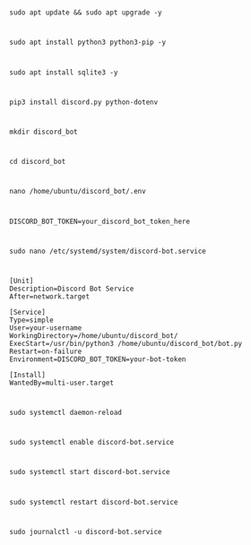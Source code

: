 #
```
sudo apt update && sudo apt upgrade -y
```
#
```
sudo apt install python3 python3-pip -y
```
#
```
sudo apt install sqlite3 -y
```
#
```
pip3 install discord.py python-dotenv
```
#
```
mkdir discord_bot
```
#
```
cd discord_bot
```
#
```
nano /home/ubuntu/discord_bot/.env
```
#
```
DISCORD_BOT_TOKEN=your_discord_bot_token_here
```
#
```
sudo nano /etc/systemd/system/discord-bot.service
```
#
```
[Unit]
Description=Discord Bot Service
After=network.target

[Service]
Type=simple
User=your-username
WorkingDirectory=/home/ubuntu/discord_bot/
ExecStart=/usr/bin/python3 /home/ubuntu/discord_bot/bot.py
Restart=on-failure
Environment=DISCORD_BOT_TOKEN=your-bot-token

[Install]
WantedBy=multi-user.target
```
#
```
sudo systemctl daemon-reload
```
#
```
sudo systemctl enable discord-bot.service
```
#
```
sudo systemctl start discord-bot.service
```
#
```
sudo systemctl restart discord-bot.service
```
#
```
sudo journalctl -u discord-bot.service
```






